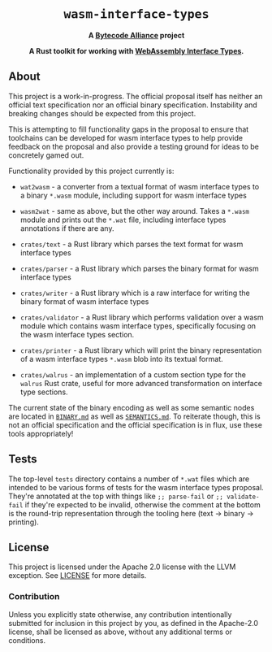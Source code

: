 <div align="center">
  <h1><code>wasm-interface-types</code></h1>

<strong>A <a href="https://bytecodealliance.org/">Bytecode Alliance</a> project</strong>

  <p>
    <strong>A Rust toolkit for working with <a href="https://github.com/webassembly/interface-types">WebAssembly Interface Types</a>.</strong>
  </p>
</div>


## About

This project is a work-in-progress. The official proposal itself has neither an
official text specification nor an official binary specification. Instability
and breaking changes should be expected from this project.

This is attempting to fill functionality gaps in the proposal to ensure that
toolchains can be developed for wasm interface types to help provide feedback on
the proposal and also provide a testing ground for ideas to be concretely gamed
out.

Functionality provided by this project currently is:

* `wat2wasm` - a converter from a textual format of wasm interface types to a
  binary `*.wasm` module, including support for wasm interface types

* `wasm2wat` - same as above, but the other way around. Takes a `*.wasm` module
  and prints out the `*.wat` file, including interface types annotations if
  there are any.

* `crates/text` - a Rust library which parses the text format for wasm interface
  types

* `crates/parser` - a Rust library which parses the binary format for wasm
  interface types

* `crates/writer` - a Rust library which is a raw interface for writing the
  binary format of wasm interface types

* `crates/validator` - a Rust library which performs validation over a wasm
  module which contains wasm interface types, specifically focusing on the wasm
  interface types section.

* `crates/printer` - a Rust library which will print the binary representation
  of a wasm interface types `*.wasm` blob into its textual format.

* `crates/walrus` - an implementation of a custom section type for the `walrus`
  Rust crate, useful for more advanced transformation on interface type
  sections.

The current state of the binary encoding as well as some semantic nodes are
located in [`BINARY.md`](BINARY.md) as well as [`SEMANTICS.md`](SEMANTICS.md).
To reiterate though, this is not an official specification and the official
specification is in flux, use these tools appropriately!

## Tests

The top-level `tests` directory contains a number of `*.wat` files which are
intended to be various forms of tests for the wasm interface types proposal.
They're annotated at the top with things like `;; parse-fail` or `;;
validate-fail` if they're expected to be invalid, otherwise the comment at the
bottom is the round-trip representation through the tooling here (text -> binary
-> printing).

## License

This project is licensed under the Apache 2.0 license with the LLVM exception.
See [LICENSE](LICENSE) for more details.

### Contribution

Unless you explicitly state otherwise, any contribution intentionally submitted
for inclusion in this project by you, as defined in the Apache-2.0 license,
shall be licensed as above, without any additional terms or conditions.
